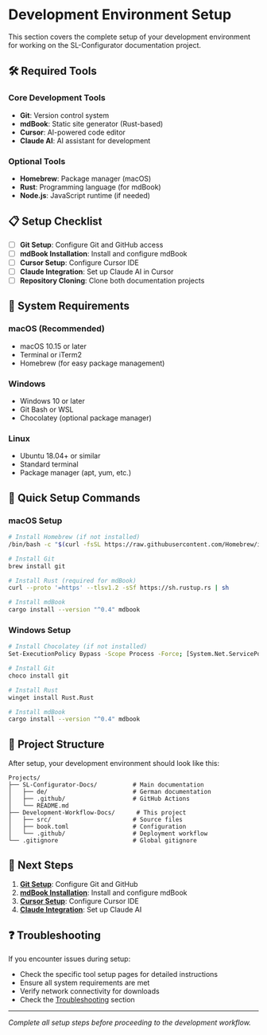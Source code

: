 # Development Environment Setup

This section covers the complete setup of your development environment for working on the SL-Configurator documentation project.

## 🛠️ Required Tools

### Core Development Tools
- **Git**: Version control system
- **mdBook**: Static site generator (Rust-based)
- **Cursor**: AI-powered code editor
- **Claude AI**: AI assistant for development

### Optional Tools
- **Homebrew**: Package manager (macOS)
- **Rust**: Programming language (for mdBook)
- **Node.js**: JavaScript runtime (if needed)

## 📋 Setup Checklist

- [ ] **Git Setup**: Configure Git and GitHub access
- [ ] **mdBook Installation**: Install and configure mdBook
- [ ] **Cursor Setup**: Configure Cursor IDE
- [ ] **Claude Integration**: Set up Claude AI in Cursor
- [ ] **Repository Cloning**: Clone both documentation projects

## 🔧 System Requirements

### macOS (Recommended)
- macOS 10.15 or later
- Terminal or iTerm2
- Homebrew (for easy package management)

### Windows
- Windows 10 or later
- Git Bash or WSL
- Chocolatey (optional package manager)

### Linux
- Ubuntu 18.04+ or similar
- Standard terminal
- Package manager (apt, yum, etc.)

## 🚀 Quick Setup Commands

### macOS Setup
```bash
# Install Homebrew (if not installed)
/bin/bash -c "$(curl -fsSL https://raw.githubusercontent.com/Homebrew/install/HEAD/install.sh)"

# Install Git
brew install git

# Install Rust (required for mdBook)
curl --proto '=https' --tlsv1.2 -sSf https://sh.rustup.rs | sh

# Install mdBook
cargo install --version "^0.4" mdbook
```

### Windows Setup
```bash
# Install Chocolatey (if not installed)
Set-ExecutionPolicy Bypass -Scope Process -Force; [System.Net.ServicePointManager]::SecurityProtocol = [System.Net.ServicePointManager]::SecurityProtocol -bor 3072; iex ((New-Object System.Net.WebClient).DownloadString('https://community.chocolatey.org/install.ps1'))

# Install Git
choco install git

# Install Rust
winget install Rust.Rust

# Install mdBook
cargo install --version "^0.4" mdbook
```

## 📁 Project Structure

After setup, your development environment should look like this:

```
Projects/
├── SL-Configurator-Docs/          # Main documentation
│   ├── de/                        # German documentation
│   ├── .github/                   # GitHub Actions
│   └── README.md
├── Development-Workflow-Docs/      # This project
│   ├── src/                       # Source files
│   ├── book.toml                  # Configuration
│   └── .github/                   # Deployment workflow
└── .gitignore                     # Global gitignore
```

## 🔗 Next Steps

1. **[Git Setup](git-setup.md)**: Configure Git and GitHub
2. **[mdBook Installation](mdbook-setup.md)**: Install and configure mdBook
3. **[Cursor Setup](cursor-setup.md)**: Configure Cursor IDE
4. **[Claude Integration](claude-setup.md)**: Set up Claude AI

## ❓ Troubleshooting

If you encounter issues during setup:
- Check the specific tool setup pages for detailed instructions
- Ensure all system requirements are met
- Verify network connectivity for downloads
- Check the [Troubleshooting](4-deployment/troubleshooting.md) section

---

*Complete all setup steps before proceeding to the development workflow.* 